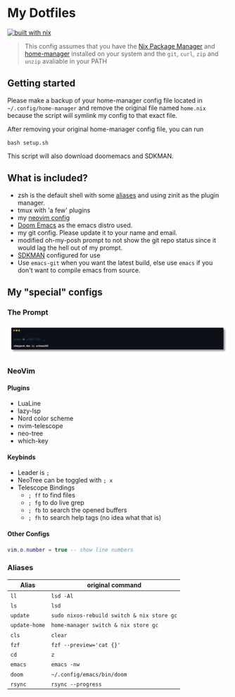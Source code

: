 # My Dotfiles

[![built with nix](https://builtwithnix.org/badge.svg)](https://builtwithnix.org)

> This config assumes that you have the [Nix Package Manager](https://nixos.org/download) and [home-manager](https://nix-community.github.io/home-manager/index.xhtml#sec-install-standalone) installed on your system and the ``git``, ``curl``, ``zip`` and ``unzip`` avaliable in your PATH

## Getting started

Please make a backup of your home-manager config file located in ``~/.config/home-manager`` and remove the original file named ``home.nix`` because the script will symlink my config to that exact file.

After removing your original home-manager config file, you can run

```shell
bash setup.sh
```

This script will also download doomemacs and SDKMAN.

## What is included?

- zsh is the default shell with some [aliases](#aliases) and using zinit as the plugin manager.
- tmux with 'a few' plugins
- my [neovim config](#neovim)
- [Doom Emacs](https://github.com/doomemacs/doomemacs) as the emacs distro used.
- my git config. Please update it to your name and email.
- modified oh-my-posh prompt to not show the git repo status since it would lag the hell out of my prompt.
- [SDKMAN](https://sdkman.io/) configured for use
- Use ``emacs-git`` when you want the latest build, else use ``emacs`` if you don't want to compile emacs from source.

## My "special" configs

### The Prompt

![My Prompt based on the half-life design`, but with other colors. And there _should_ be a snowflake symbol.](assets/prompt.png)

### NeoVim

#### Plugins

- LuaLine
- lazy-lsp
- Nord color scheme
- nvim-telescope
- neo-tree
- which-key

#### Keybinds

- Leader is ``;``
- NeoTree can be toggled with ``; x``
- Telescope Bindings
  - ``; ff`` to find files
  - ``; fg`` to do live grep
  - ``; fb`` to search the opened buffers
  - ``; fh`` to search help tags (no idea what that is)

#### Other Configs

```lua
vim.o.number = true -- show line numbers
```

### Aliases

| Alias           | original command                             |
| --------------- | -------------------------------------------- |
| ``ll``          | ``lsd -Al``                                  |
| ``ls``          | ``lsd``                                      |
| ``update``      | ``sudo nixos-rebuild switch & nix store gc`` |
| ``update-home`` | ``home-manager switch & nix store gc``       |
| ``cls``         | ``clear``                                    |
| ``fzf``         | ``fzf --preview='cat {}'``                   |
| ``cd``          | ``z``                                        |
| ``emacs``       | ``emacs -nw``                                |
| ``doom``        | ``~/.config/emacs/bin/doom``                 |
| ``rsync``       | ``rsync --progress``                         |
